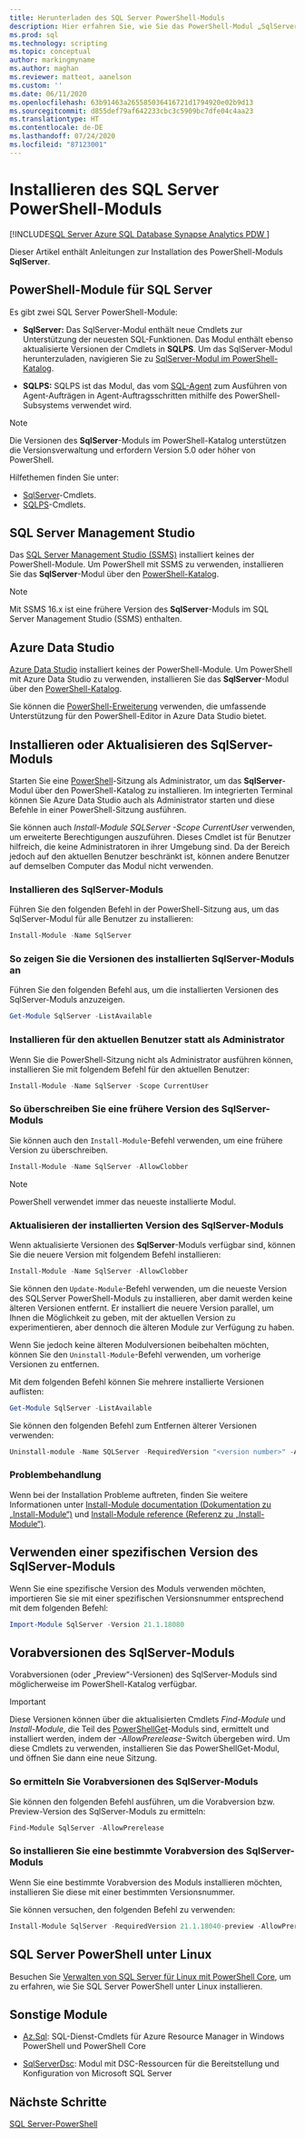 ```yaml
---
title: Herunterladen des SQL Server PowerShell-Moduls
description: Hier erfahren Sie, wie Sie das PowerShell-Modul „SqlServer“ installieren, das Cmdlets bereitstellt, die die neuesten SQL-Features unterstützen, und auch aktualisierte Versionen von Cmdlets im SQLPS-Modul enthält.
ms.prod: sql
ms.technology: scripting
ms.topic: conceptual
author: markingmyname
ms.author: maghan
ms.reviewer: matteot, aanelson
ms.custom: ''
ms.date: 06/11/2020
ms.openlocfilehash: 63b91463a265585036416721d1794920e02b9d13
ms.sourcegitcommit: d855def79af642233cbc3c5909bc7dfe04c4aa23
ms.translationtype: HT
ms.contentlocale: de-DE
ms.lasthandoff: 07/24/2020
ms.locfileid: "87123001"
---
```

# <a name="install-the-sql-server-powershell-module"></a>Installieren des SQL Server PowerShell-Moduls

[!INCLUDE[SQL Server Azure SQL Database Synapse Analytics PDW ](../includes/applies-to-version/sql-asdb-asdbmi-asa-pdw.md)]

Dieser Artikel enthält Anleitungen zur Installation des PowerShell-Moduls **SqlServer**.

## <a name="powershell-modules-for-sql-server"></a>PowerShell-Module für SQL Server

Es gibt zwei SQL Server PowerShell-Module:

- **SqlServer:** Das SqlServer-Modul enthält neue Cmdlets zur Unterstützung der neuesten SQL-Funktionen. Das Modul enthält ebenso aktualisierte Versionen der Cmdlets in **SQLPS**. Um das SqlServer-Modul herunterzuladen, navigieren Sie zu [SqlServer-Modul im PowerShell-Katalog](https://www.powershellgallery.com/packages/Sqlserver).

- **SQLPS:** SQLPS ist das Modul, das vom [SQL-Agent](sql-server-powershell.md#sql-server-agent) zum Ausführen von Agent-Aufträgen in Agent-Auftragsschritten mithilfe des PowerShell-Subsystems verwendet wird.

> [!NOTE]
> Die Versionen des **SqlServer**-Moduls im PowerShell-Katalog unterstützen die Versionsverwaltung und erfordern Version 5.0 oder höher von PowerShell.

Hilfethemen finden Sie unter:

- [SqlServer](https://docs.microsoft.com/powershell/module/sqlserver)-Cmdlets.
- [SQLPS](https://docs.microsoft.com/powershell/module/sqlps)-Cmdlets.

## <a name="sql-server-management-studio"></a>SQL Server Management Studio

Das [SQL Server Management Studio (SSMS)](../ssms/download-sql-server-management-studio-ssms.md) installiert keines der PowerShell-Module. Um PowerShell mit SSMS zu verwenden, installieren Sie das **SqlServer**-Modul über den [PowerShell-Katalog](https://www.powershellgallery.com/packages/Sqlserver).

> [!NOTE]
> Mit SSMS 16.x ist eine frühere Version des **SqlServer**-Moduls im SQL Server Management Studio (SSMS) enthalten.

## <a name="azure-data-studio"></a>Azure Data Studio

[Azure Data Studio](../azure-data-studio/download-azure-data-studio.md) installiert keines der PowerShell-Module. Um PowerShell mit Azure Data Studio zu verwenden, installieren Sie das **SqlServer**-Modul über den [PowerShell-Katalog](https://www.powershellgallery.com/packages/Sqlserver).

Sie können die [PowerShell-Erweiterung](../azure-data-studio/powershell-extension.md) verwenden, die umfassende Unterstützung für den PowerShell-Editor in Azure Data Studio bietet.

## <a name="installing-or-updating-the-sqlserver-module"></a>Installieren oder Aktualisieren des SqlServer-Moduls

Starten Sie eine [PowerShell](/powershell/scripting/overview)-Sitzung als Administrator, um das **SqlServer**-Modul über den PowerShell-Katalog zu installieren. Im integrierten Terminal können Sie Azure Data Studio auch als Administrator starten und diese Befehle in einer PowerShell-Sitzung ausführen.

Sie können auch *Install-Module SQLServer -Scope CurrentUser* verwenden, um erweiterte Berechtigungen auszuführen. Dieses Cmdlet ist für Benutzer hilfreich, die keine Administratoren in ihrer Umgebung sind. Da der Bereich jedoch auf den aktuellen Benutzer beschränkt ist, können andere Benutzer auf demselben Computer das Modul nicht verwenden.

### <a name="install-the-sqlserver-module"></a>Installieren des SqlServer-Moduls

Führen Sie den folgenden Befehl in der PowerShell-Sitzung aus, um das SqlServer-Modul für alle Benutzer zu installieren:

```powershell
Install-Module -Name SqlServer
```

### <a name="to-view-the-versions-of-the-sqlserver-module-installed"></a>So zeigen Sie die Versionen des installierten SqlServer-Moduls an

Führen Sie den folgenden Befehl aus, um die installierten Versionen des SqlServer-Moduls anzuzeigen.

```powershell
Get-Module SqlServer -ListAvailable
```

### <a name="install-for-the-current-user-rather-than-as-an-administrator"></a>Installieren für den aktuellen Benutzer statt als Administrator

Wenn Sie die PowerShell-Sitzung nicht als Administrator ausführen können, installieren Sie mit folgendem Befehl für den aktuellen Benutzer:

```powershell
Install-Module -Name SqlServer -Scope CurrentUser
```

### <a name="to-overwrite-a-previous-version-of-the-sqlserver-module"></a>So überschreiben Sie eine frühere Version des SqlServer-Moduls

Sie können auch den `Install-Module`-Befehl verwenden, um eine frühere Version zu überschreiben.

```powershell
Install-Module -Name SqlServer -AllowClobber
```

> [!Note]
> PowerShell verwendet immer das neueste installierte Modul.

### <a name="update-the-installed-version-of-the-sqlserver-module"></a>Aktualisieren der installierten Version des SqlServer-Moduls

Wenn aktualisierte Versionen des **SqlServer**-Moduls verfügbar sind, können Sie die neuere Version mit folgendem Befehl installieren:

```powershell
Install-Module -Name SqlServer -AllowClobber
```

Sie können den `Update-Module`-Befehl verwenden, um die neueste Version des SQLServer PowerShell-Moduls zu installieren, aber damit werden keine älteren Versionen entfernt. Er installiert die neuere Version parallel, um Ihnen die Möglichkeit zu geben, mit der aktuellen Version zu experimentieren, aber dennoch die älteren Module zur Verfügung zu haben.

Wenn Sie jedoch keine älteren Modulversionen beibehalten möchten, können Sie den `Uninstall-Module`-Befehl verwenden, um vorherige Versionen zu entfernen.

Mit dem folgenden Befehl können Sie mehrere installierte Versionen auflisten:

```powershell
Get-Module SqlServer -ListAvailable
```

Sie können den folgenden Befehl zum Entfernen älterer Versionen verwenden:

```powershell
Uninstall-module -Name SQLServer -RequiredVersion "<version number>" -AllowClobber
```

### <a name="troubleshooting"></a>Problembehandlung

Wenn bei der Installation Probleme auftreten, finden Sie weitere Informationen unter [Install-Module documentation (Dokumentation zu „Install-Module“)](https://www.powershellgallery.com/packages/PowerShellGet/2.2.1) und [Install-Module reference (Referenz zu „Install-Module“)](https://docs.microsoft.com/powershell/module/powershellget/Install-Module).

## <a name="using-a-specific-version-of-the-sqlserver-module"></a>Verwenden einer spezifischen Version des SqlServer-Moduls

Wenn Sie eine spezifische Version des Moduls verwenden möchten, importieren Sie sie mit einer spezifischen Versionsnummer entsprechend mit dem folgenden Befehl:

```powershell
Import-Module SqlServer -Version 21.1.18080
```

## <a name="pre-release-versions-of-the-sqlserver-module"></a>Vorabversionen des SqlServer-Moduls

Vorabversionen (oder „Preview“-Versionen) des SqlServer-Moduls sind möglicherweise im PowerShell-Katalog verfügbar.

> [!IMPORTANT]
> Diese Versionen können über die aktualisierten Cmdlets *Find-Module* und *Install-Module*, die Teil des [PowerShellGet](https://www.powershellgallery.com/packages/PowerShellGet)-Moduls sind, ermittelt und installiert werden, indem der *-AllowPrerelease*-Switch übergeben wird. Um diese Cmdlets zu verwenden, installieren Sie das PowerShellGet-Modul, und öffnen Sie dann eine neue Sitzung.

### <a name="to-discover-pre-release-versions-of-the-sqlserver-module"></a>So ermitteln Sie Vorabversionen des SqlServer-Moduls

Sie können den folgenden Befehl ausführen, um die Vorabversion bzw. Preview-Version des SqlServer-Moduls zu ermitteln:

```powershell
Find-Module SqlServer -AllowPrerelease
```

### <a name="to-install-a-specific-pre-release-version-of-the-sqlserver-module"></a>So installieren Sie eine bestimmte Vorabversion des SqlServer-Moduls

Wenn Sie eine bestimmte Vorabversion des Moduls installieren möchten, installieren Sie diese mit einer bestimmten Versionsnummer.

Sie können versuchen, den folgenden Befehl zu verwenden:

```powershell
Install-Module SqlServer -RequiredVersion 21.1.18040-preview -AllowPrerelease
```

## <a name="sql-server-powershell-on-linux"></a>SQL Server PowerShell unter Linux

Besuchen Sie [Verwalten von SQL Server für Linux mit PowerShell Core](../linux/sql-server-linux-manage-powershell-core.md), um zu erfahren, wie Sie SQL Server PowerShell unter Linux installieren.

## <a name="other-modules"></a>Sonstige Module

- [Az.Sql](https://www.powershellgallery.com/packages/Az.Sql/): SQL-Dienst-Cmdlets für Azure Resource Manager in Windows PowerShell und PowerShell Core

- [SqlServerDsc](https://www.powershellgallery.com/packages/SqlServerDsc/): Modul mit DSC-Ressourcen für die Bereitstellung und Konfiguration von Microsoft SQL Server

## <a name="next-steps"></a>Nächste Schritte

[SQL Server-PowerShell](sql-server-powershell.md)